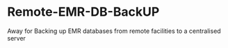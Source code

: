 # Remote-EMR-DB-BackUP
Away for Backing up EMR databases from remote facilities to a centralised server
